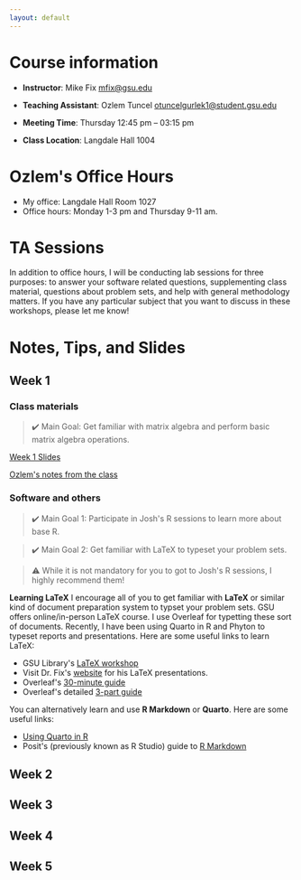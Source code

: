 ```yaml
---
layout: default
---
```


# Course information

- **Instructor**: Mike Fix <mfix@gsu.edu>

- **Teaching Assistant**: Ozlem Tuncel <otuncelgurlek1@student.gsu.edu>

- **Meeting Time**: Thursday 12:45 pm – 03:15 pm

- **Class Location**: Langdale Hall 1004

# Ozlem's Office Hours
- My office: Langdale Hall Room 1027
- Office hours: Monday 1-3 pm and Thursday 9-11 am.

# TA Sessions
In addition to office hours, I will be conducting lab sessions for three purposes: to answer your software related questions, supplementing class material, questions about problem sets, and help with general methodology matters. If you have any particular subject that you want to discuss in these workshops, please let me know!

# Notes, Tips, and Slides

## Week 1

### Class materials 
> ✔️ Main Goal: Get familiar with matrix algebra and perform basic matrix algebra operations.

[Week 1 Slides](https://github.com/ozlemtuncel/pols8810_spring2023/blob/23ad8c13f9192471413c4b4331b23e1ab89f54cc/docs/01Matrix.pdf)

[Ozlem's notes from the class](https://github.com/ozlemtuncel/pols8810_spring2023/blob/23ad8c13f9192471413c4b4331b23e1ab89f54cc/docs/week1.md)

### Software and others
> ✔️ Main Goal 1: Participate in Josh's R sessions to learn more about base R.

> ✔️ Main Goal 2: Get familiar with LaTeX to typeset your problem sets.

> :warning: While it is not mandatory for you to got to Josh's R sessions, I highly recommend them! 

**Learning LaTeX**
I encourage all of you to get familiar with **LaTeX** or similar kind of document preparation system to typset your problem sets. GSU offers online/in-person LaTeX course. I use Overleaf for typetting these sort of documents. Recently, I have been using Quarto in R and Phyton to typeset reports and presentations. Here are some useful links to learn LaTeX:

- GSU Library's [LaTeX workshop](https://research.library.gsu.edu/latex)
- Visit Dr. Fix's [website](http://michaelfix.gsucreate.org/) for his LaTeX presentations.
- Overleaf's [30-minute guide](https://www.overleaf.com/learn/latex/Learn_LaTeX_in_30_minutes)
- Overleaf's detailed [3-part guide](https://www.overleaf.com/learn/latex/Free_online_introduction_to_LaTeX_(part_1))

You can alternatively learn and use **R Markdown** or **Quarto**. Here are some useful links:

- [Using Quarto in R](https://quarto.org/docs/get-started/hello/rstudio.html)
- Posit's (previously known as R Studio) guide to [R Markdown](https://rmarkdown.rstudio.com/lesson-1.html)

## Week 2

## Week 3

## Week 4

## Week 5
